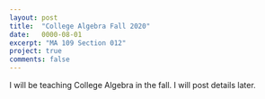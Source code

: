```yaml
---
layout: post
title:  "College Algebra Fall 2020"
date:   0000-08-01
excerpt: "MA 109 Section 012"
project: true
comments: false
---
```


I will be teaching College Algebra in the fall. I will post details later.
